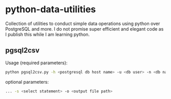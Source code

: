 # python-data-utilities
Collection of utilities to conduct simple data operations using python over PostgreSQL and more. I do not promise super efficient and elegant code as I publish this while I am learning python.

## pgsql2csv

Usage (required parameters):
```sh
python pgsql2csv.py -h <postgresql db host name> -u <db user> -n <db name> -p <db password> -t <tablename>
```

optional parameters:
```sh
... -s <select statement> -o <output file path>
```
